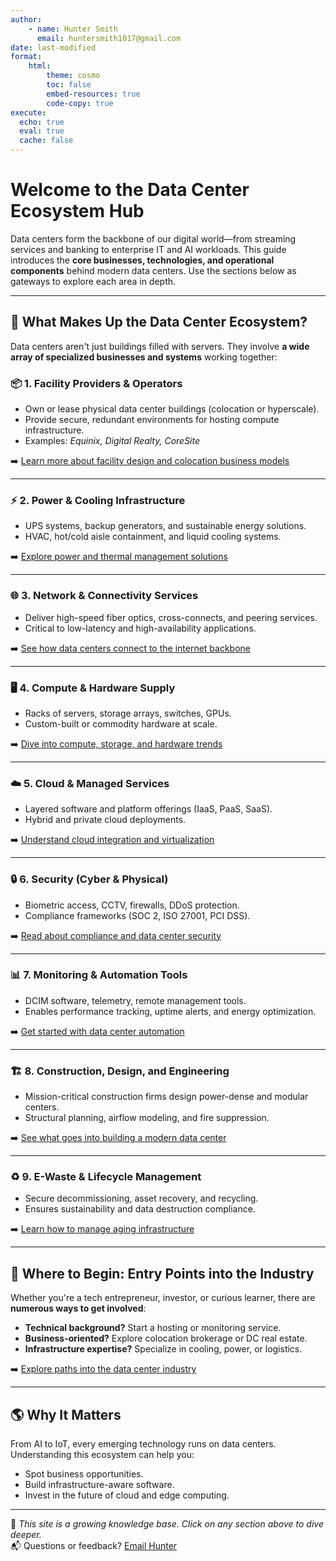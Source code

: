 ```yaml
---
author:
    - name: Hunter Smith
      email: huntersmith1017@gmail.com
date: last-modified
format:
    html:
        theme: cosmo
        toc: false
        embed-resources: true
        code-copy: true
execute:
  echo: true
  eval: true
  cache: false
---
```

# Welcome to the Data Center Ecosystem Hub

Data centers form the backbone of our digital world—from streaming services and banking to enterprise IT and AI workloads. This guide introduces the **core businesses, technologies, and operational components** behind modern data centers. Use the sections below as gateways to explore each area in depth.

---

## 🧩 What Makes Up the Data Center Ecosystem?

Data centers aren't just buildings filled with servers. They involve **a wide array of specialized businesses and systems** working together:

### 📦 1. Facility Providers & Operators
- Own or lease physical data center buildings (colocation or hyperscale).
- Provide secure, redundant environments for hosting compute infrastructure.
- Examples: *Equinix, Digital Realty, CoreSite*

➡️ [Learn more about facility design and colocation business models](Facilities.html)

---

### ⚡ 2. Power & Cooling Infrastructure
- UPS systems, backup generators, and sustainable energy solutions.
- HVAC, hot/cold aisle containment, and liquid cooling systems.

➡️ [Explore power and thermal management solutions](PowerHVAC.html)

---

### 🌐 3. Network & Connectivity Services
- Deliver high-speed fiber optics, cross-connects, and peering services.
- Critical to low-latency and high-availability applications.

➡️ [See how data centers connect to the internet backbone](networking.html)

---

### 🖥️ 4. Compute & Hardware Supply
- Racks of servers, storage arrays, switches, GPUs.
- Custom-built or commodity hardware at scale.

➡️ [Dive into compute, storage, and hardware trends](Hardware.html)

---

### ☁️ 5. Cloud & Managed Services
- Layered software and platform offerings (IaaS, PaaS, SaaS).
- Hybrid and private cloud deployments.

➡️ [Understand cloud integration and virtualization](Cloud.html)

---

### 🔒 6. Security (Cyber & Physical)
- Biometric access, CCTV, firewalls, DDoS protection.
- Compliance frameworks (SOC 2, ISO 27001, PCI DSS).

➡️ [Read about compliance and data center security](Security.html)

---

### 📊 7. Monitoring & Automation Tools
- DCIM software, telemetry, remote management tools.
- Enables performance tracking, uptime alerts, and energy optimization.

➡️ [Get started with data center automation](Monitoring.html)

---

### 🏗️ 8. Construction, Design, and Engineering
- Mission-critical construction firms design power-dense and modular centers.
- Structural planning, airflow modeling, and fire suppression.

➡️ [See what goes into building a modern data center](Engineering.html)

---

### ♻️ 9. E-Waste & Lifecycle Management
- Secure decommissioning, asset recovery, and recycling.
- Ensures sustainability and data destruction compliance.

➡️ [Learn how to manage aging infrastructure](Recycling.html)

---

## 🧠 Where to Begin: Entry Points into the Industry

Whether you're a tech entrepreneur, investor, or curious learner, there are **numerous ways to get involved**:

- **Technical background?** Start a hosting or monitoring service.
- **Business-oriented?** Explore colocation brokerage or DC real estate.
- **Infrastructure expertise?** Specialize in cooling, power, or logistics.

➡️ [Explore paths into the data center industry](Getting-Started.html)

---

## 🌎 Why It Matters

From AI to IoT, every emerging technology runs on data centers. Understanding this ecosystem can help you:

- Spot business opportunities.
- Build infrastructure-aware software.
- Invest in the future of cloud and edge computing.

---

📝 *This site is a growing knowledge base. Click on any section above to dive deeper.*  
📬 Questions or feedback? [Email Hunter](mailto:huntersmith1017@gmail.com)

